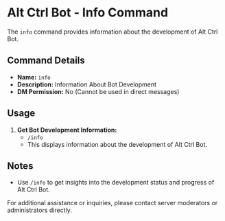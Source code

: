 # Alt Ctrl Bot - Info Command

The `info` command provides information about the development of Alt Ctrl Bot.

## Command Details

-   **Name:** `info`
-   **Description:** Information About Bot Development
-   **DM Permission:** No (Cannot be used in direct messages)

## Usage

1. **Get Bot Development Information:**
    - `/info`
    - This displays information about the development of Alt Ctrl Bot.

## Notes

-   Use `/info` to get insights into the development status and progress of Alt Ctrl Bot.

For additional assistance or inquiries, please contact server moderators or administrators directly.
